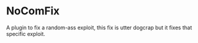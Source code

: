 # NoComFix

A plugin to fix a random-ass exploit, this fix is utter dogcrap but it fixes that specific exploit.
